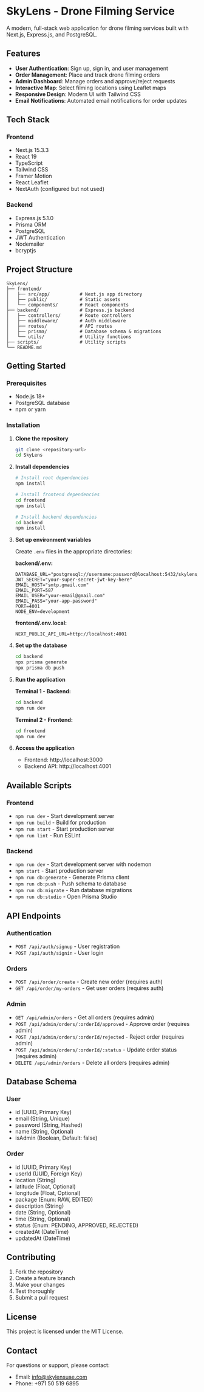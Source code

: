 # SkyLens - Drone Filming Service

A modern, full-stack web application for drone filming services built with Next.js, Express.js, and PostgreSQL.

## Features

- **User Authentication**: Sign up, sign in, and user management
- **Order Management**: Place and track drone filming orders
- **Admin Dashboard**: Manage orders and approve/reject requests
- **Interactive Map**: Select filming locations using Leaflet maps
- **Responsive Design**: Modern UI with Tailwind CSS
- **Email Notifications**: Automated email notifications for order updates

## Tech Stack

### Frontend
- Next.js 15.3.3
- React 19
- TypeScript
- Tailwind CSS
- Framer Motion
- React Leaflet
- NextAuth (configured but not used)

### Backend
- Express.js 5.1.0
- Prisma ORM
- PostgreSQL
- JWT Authentication
- Nodemailer
- bcryptjs

## Project Structure

```
SkyLens/
├── frontend/
│   ├── src/app/           # Next.js app directory
│   ├── public/            # Static assets
│   └── components/        # React components
├── backend/               # Express.js backend
│   ├── controllers/       # Route controllers
│   ├── middleware/        # Auth middleware
│   ├── routes/            # API routes
│   ├── prisma/            # Database schema & migrations
│   └── utils/             # Utility functions
├── scripts/               # Utility scripts
└── README.md
```

## Getting Started

### Prerequisites

- Node.js 18+ 
- PostgreSQL database
- npm or yarn

### Installation

1. **Clone the repository**
   ```bash
   git clone <repository-url>
   cd SkyLens
   ```

2. **Install dependencies**
   ```bash
   # Install root dependencies
   npm install
   
   # Install frontend dependencies
   cd frontend
   npm install
   
   # Install backend dependencies
   cd backend
   npm install
   ```

3. **Set up environment variables**
   
   Create `.env` files in the appropriate directories:
   
   **backend/.env:**
   ```env
   DATABASE_URL="postgresql://username:password@localhost:5432/skylens_db"
   JWT_SECRET="your-super-secret-jwt-key-here"
   EMAIL_HOST="smtp.gmail.com"
   EMAIL_PORT=587
   EMAIL_USER="your-email@gmail.com"
   EMAIL_PASS="your-app-password"
   PORT=4001
   NODE_ENV=development
   ```
   
   **frontend/.env.local:**
   ```env
   NEXT_PUBLIC_API_URL=http://localhost:4001
   ```

4. **Set up the database**
   ```bash
   cd backend
   npx prisma generate
   npx prisma db push
   ```

5. **Run the application**
   
   **Terminal 1 - Backend:**
   ```bash
   cd backend
   npm run dev
   ```
   
   **Terminal 2 - Frontend:**
   ```bash
   cd frontend
   npm run dev
   ```

6. **Access the application**
   - Frontend: http://localhost:3000
   - Backend API: http://localhost:4001

## Available Scripts

### Frontend
- `npm run dev` - Start development server
- `npm run build` - Build for production
- `npm run start` - Start production server
- `npm run lint` - Run ESLint

### Backend
- `npm run dev` - Start development server with nodemon
- `npm start` - Start production server
- `npm run db:generate` - Generate Prisma client
- `npm run db:push` - Push schema to database
- `npm run db:migrate` - Run database migrations
- `npm run db:studio` - Open Prisma Studio

## API Endpoints

### Authentication
- `POST /api/auth/signup` - User registration
- `POST /api/auth/signin` - User login

### Orders
- `POST /api/order/create` - Create new order (requires auth)
- `GET /api/order/my-orders` - Get user orders (requires auth)

### Admin
- `GET /api/admin/orders` - Get all orders (requires admin)
- `POST /api/admin/orders/:orderId/approved` - Approve order (requires admin)
- `POST /api/admin/orders/:orderId/rejected` - Reject order (requires admin)
- `POST /api/admin/orders/:orderId/:status` - Update order status (requires admin)
- `DELETE /api/admin/orders` - Delete all orders (requires admin)

## Database Schema

### User
- id (UUID, Primary Key)
- email (String, Unique)
- password (String, Hashed)
- name (String, Optional)
- isAdmin (Boolean, Default: false)

### Order
- id (UUID, Primary Key)
- userId (UUID, Foreign Key)
- location (String)
- latitude (Float, Optional)
- longitude (Float, Optional)
- package (Enum: RAW, EDITED)
- description (String)
- date (String, Optional)
- time (String, Optional)
- status (Enum: PENDING, APPROVED, REJECTED)
- createdAt (DateTime)
- updatedAt (DateTime)

## Contributing

1. Fork the repository
2. Create a feature branch
3. Make your changes
4. Test thoroughly
5. Submit a pull request

## License

This project is licensed under the MIT License.

## Contact

For questions or support, please contact:
- Email: info@skylensuae.com
- Phone: +971 50 519 6895

